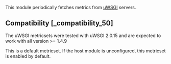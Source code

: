 This module periodically fetches metrics from [uWSGI](http://uwsgi-docs.readthedocs.io/en/latest/StatsServer.html) servers.


## Compatibility [_compatibility_50]

The uWSGI metricsets were tested with uWSGI 2.0.15 and are expected to work with all version >= 1.4.9

This is a default metricset. If the host module is unconfigured, this metricset is enabled by default.
